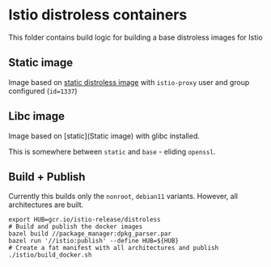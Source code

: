 # Istio distroless containers

This folder contains build logic for building a base distroless images for Istio

## Static image

Image based on [static distroless image](https://github.com/istio/distroless/tree/master/base) with `istio-proxy` user and group configured (`id=1337`)

## Libc image

Image based on [static](Static image) with glibc installed.

This is somewhere between `static` and `base` - eliding `openssl`.

## Build + Publish

Currently this builds only the `nonroot`, `debian11` variants. However, all architectures are built.

```shell
export HUB=gcr.io/istio-release/distroless
# Build and publish the docker images
bazel build //package_manager:dpkg_parser.par
bazel run '//istio:publish' --define HUB=${HUB}
# Create a fat manifest with all architectures and publish
./istio/build_docker.sh
```